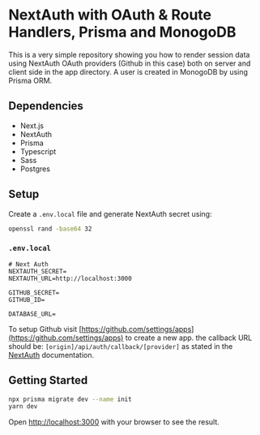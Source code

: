 # NextAuth with OAuth & Route Handlers, Prisma and MonogoDB
This is a very simple repository showing you how to render session data using NextAuth OAuth providers (Github in this case) both on server and client side in the app directory. A user is created in MonogoDB by using Prisma ORM.

## Dependencies

- Next.js
- NextAuth
- Prisma
- Typescript
- Sass
- Postgres

## Setup

Create a `.env.local` file and generate NextAuth secret using:

```bash
openssl rand -base64 32
```

### `.env.local` 

```
# Next Auth
NEXTAUTH_SECRET=
NEXTAUTH_URL=http://localhost:3000

GITHUB_SECRET=
GITHUB_ID=

DATABASE_URL=
```

To setup Github visit [https://github.com/settings/apps](https://github.com/settings/apps) to create a new app. the callback URL should be: `[origin]/api/auth/callback/[provider]` as stated in the [NextAuth](https://next-auth.js.org/configuration/providers/oauth) documentation.

## Getting Started

```bash
npx prisma migrate dev --name init
yarn dev
```

Open [http://localhost:3000](http://localhost:3000) with your browser to see the result.
